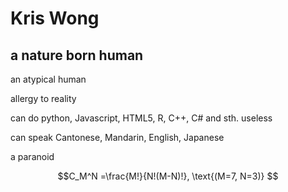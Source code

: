 # Kris Wong

## a nature born human

an atypical human

allergy to reality

can do python, Javascript, HTML5, R, C++, C# and sth. useless

can speak Cantonese, Mandarin, English, Japanese

a paranoid





$$C_M^N =\frac{M!}{N!(M-N)!}, \text{(M=7, N=3)} $$
